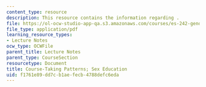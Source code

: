```yaml
---
content_type: resource
description: This resource contains the information regarding .
file: https://ol-ocw-studio-app-qa.s3.amazonaws.com/courses/es-242-gender-issues-in-academics-and-academia-spring-2004/f1761e89dd7cb1aefecb4788defc6eda_MITES_242S04_ses3.pdf
file_type: application/pdf
learning_resource_types:
- Lecture Notes
ocw_type: OCWFile
parent_title: Lecture Notes
parent_type: CourseSection
resourcetype: Document
title: Course-Taking Patterns; Sex Education
uid: f1761e89-dd7c-b1ae-fecb-4788defc6eda
---
```

